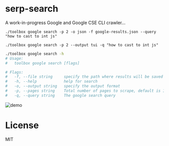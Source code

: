 # serp-search

A work-in-progress Google and Google CSE CLI crawler...

`./toolbox google search -p 2 -o json -f google-results.json --query "how to cast to int js" `

`./toolbox google search -p 2 --output tui -q "how to cast to int js"`


```bash
./toolbox google search -h
# Usage:
#   toolbox google search [flags]

# Flags:
#   -f, --file string     specify the path where results will be saved
#   -h, --help            help for search
#   -o, --output string   specify the output format
#   -p, --pages string    Total number of pages to scrape, default is 1 page (default "1")
#   -q, --query string    The google search query
```

![demo](./docs/demo.gif)

# License
MIT